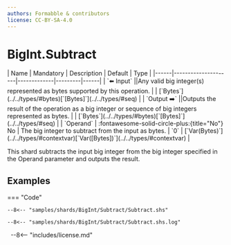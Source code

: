 ```yaml
---
authors: Formabble & contributors
license: CC-BY-SA-4.0
---
```



# BigInt.Subtract

<div class="sh-parameters" markdown="1">
| Name | Mandatory | Description | Default | Type |
|------|---------------------|-------------|---------|------|
| `⬅️ Input` ||Any valid big integer(s) represented as bytes supported by this operation. | | [`Bytes`](../../types/#bytes)[`[Bytes]`](../../types/#seq) |
| `Output ➡️` ||Outputs the result of the operation as a big integer or sequence of big integers represented as bytes. | | [`Bytes`](../../types/#bytes)[`[Bytes]`](../../types/#seq) |
| `Operand` | :fontawesome-solid-circle-plus:{title="No"} No  | The big integer to subtract from the input as bytes. | `0` | [`Var(Bytes)`](../../types/#contextvar)[`Var([Bytes])`](../../types/#contextvar) |

</div>

This shard subtracts the input big integer from the big integer specified in the Operand parameter and outputs the result.

## Examples

=== "Code"

  ```x86asm linenums="1"
  --8<-- "samples/shards/BigInt/Subtract/Subtract.shs"
  ```

  ```
  --8<-- "samples/shards/BigInt/Subtract/Subtract.shs.log"
  ```
&nbsp;
--8<-- "includes/license.md"

